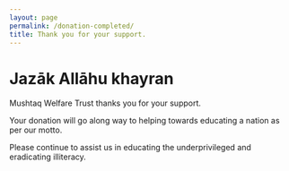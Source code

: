 ```yaml
---
layout: page
permalink: /donation-completed/
title: Thank you for your support.
---
```


# Jazāk Allāhu khayran

Mushtaq Welfare Trust thanks you for your support.

Your donation will go along way to helping towards educating a nation as per our motto.

Please continue to assist us in educating the underprivileged and eradicating illiteracy.
